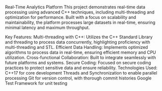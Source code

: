 Real-Time Analytics Platform
This project demonstrates real-time data processing using advanced C++ techniques, including multi-threading and optimization for performance. Built with a focus on scalability and maintainability, the platform processes large datasets in real-time, ensuring minimal latency and maximum throughput.

Key Features:
Multi-threading with C++: Utilizes the C++ Standard Library and threading to process data concurrently, highlighting proficiency with multi-threading and STL.
Efficient Data Handling: Implements optimized algorithms to process data in real-time, ensuring efficient memory and CPU utilization.
Cross-functional Collaboration: Built to integrate seamlessly with future platforms and systems.
Secure Coding: Focused on secure coding practices to protect sensitive data and ensure reliability.
Technologies Used:
C++17 for core development
Threads and Synchronization to enable parallel processing
Git for version control, with thorough commit histories
Google Test Framework for unit testing

